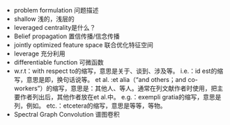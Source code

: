 - problem formulation 问题描述
- shallow 浅的，浅层的
- leveraged centrality是什么？
- Belief propagation 置信传播/信念传播
- jointly optimized feature space 联合优化特征空间
- leverage 充分利用
- differentiable function 可微函数
- w.r.t：with respect to的缩写，意思是关于、谈到、涉及等。
  i.e.：id est的缩写，意思是即，换句话说等。
  et al. :et alia（“and others；and co-workers”）的缩写，意思是：其他人、等人。通常在列文献作者时使用，把主要作者列出后，其他作者放在et al.中。
  e.g.：exempli gratia的缩写，意思是列，例如。
  etc.：etcetera的缩写，意思是等等，等物。
- Spectral Graph Convolution 谱图卷积

